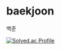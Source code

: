 # baekjoon
백준

[![Solved.ac Profile](http://mazassumnida.wtf/api/v2/generate_badge?boj=thdrkdud0307)](https://solved.ac/thdrkdud0307/)

